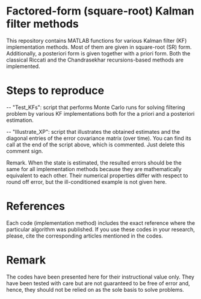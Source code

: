 # Factored-form (square-root) Kalman filter methods
 
This repository contains MATLAB functions for various Kalman filter (KF) implementation methods. Most of them are given in square-root (SR) form. Additionally, a posteriori form is given together with a priori form. Both the classical Riccati and the Chandrasekhar recursions-based methods are implemented.  

# Steps to reproduce
-- "Test_KFs": script that performs Monte Carlo runs for solving filtering problem by various KF implementations both for the a priori and a posteriori estimation. 

-- "Illustrate_XP": script that illustrates the obtained estimates and the diagonal entries of the error covariance matrix (over time). You can find its call at the end of the script above, which is commented. Just delete this comment sign.

Remark. When the state is estimated, the resulted errors should be the same for all implementation methods because they are mathematically equivalent to each other. Their numerical properties differ with respect to round off error, but the ill-conditioned example is not given here. 

# References
Each code (implementation method) includes the exact reference where the particular algorithm was published. 
If you use these codes in your research, please, cite the corresponding articles mentioned in the codes.  

# Remark
The codes have been presented here for their instructional value only. They have been tested with care but are not guaranteed to be free of error and, hence, they should not be relied on as the sole basis to solve problems. 
